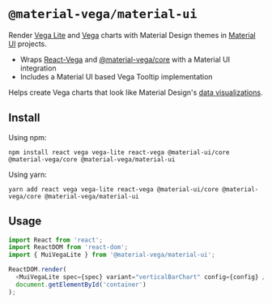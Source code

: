 # `@material-vega/material-ui`

Render [Vega Lite](https://vega.github.io/vega-lite/) and [Vega](https://vega.github.io/vega/) charts with Material Design themes in [Material UI](https://material-ui.com/) projects.

- Wraps [React-Vega](https://www.npmjs.com/package/react-vega) and [@material-vega/core](https://github.com/redwerks/material-vega/tree/master/packages/core) with a Material UI integration
- Includes a Material UI based Vega Tooltip implementation

Helps create Vega charts that look like Material Design's [data visualizations](https://material.io/design/communication/data-visualization.html#principles).

## Install

Using npm:

```shell
npm install react vega vega-lite react-vega @material-ui/core @material-vega/core @material-vega/material-ui
```

Using yarn:

```shell
yarn add react vega vega-lite react-vega @material-ui/core @material-vega/core @material-vega/material-ui
```

## Usage

```js
import React from 'react';
import ReactDOM from 'react-dom';
import { MuiVegaLite } from '@material-vega/material-ui';

ReactDOM.render(
  <MuiVegaLite spec={spec} variant="verticalBarChart" config={config} />,
  document.getElementById('container')
);
```
